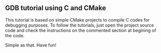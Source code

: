 ## GDB tutorial using C and CMake
This tutorial is based on simple CMake projects to compile C codes for debugging
purposes. To follow the tutorials, just open the project source code and check
the instructions on the commented section at begining of the code.

Simple as that. Have fun!
